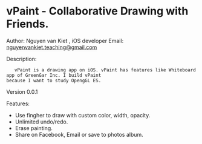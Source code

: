 vPaint - Collaborative Drawing with Friends.
======
Author: Nguyen van Kiet , iOS developer
Email: nguyenvankiet.teaching@gmail.com

Description:

       vPaint is a drawing app on iOS. vPaint has features like Whiteboard app of GreenGar Inc. I build vPaint
    because I want to study OpengGL ES. 

Version 0.0.1

Features:

- Use fingher to draw with custom color, width, opacity.
- Unlimited undo/redo. 
- Erase painting.
- Share on Facebook, Email or save to photos album.

